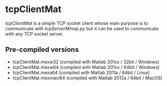 # tcpClientMat #

*tcpClientMat* is a simple TCP socket client whose main purpose is to communicate with *tcpServerMmap.py* but it can be used to communicate with any TCP socket server.

## Pre-compiled versions ##

- tcpClientMat.mexw32    (compiled with Matlab 201xx / 32bit / Windows)
- tcpClientMat.mexw64    (compiled with Matlab 201xx / 64bit / Windows)
- tcpClientMat.mexa64    (compiled with Matlab 2011a / 64bit / Linux)
- tcpClientMat.mexmaci64 (compiled with Matlab 2012a / 64bit / MacOS) 

